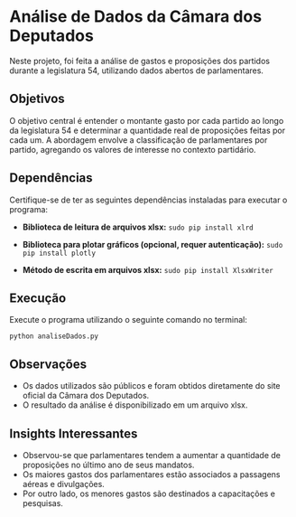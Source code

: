 # Análise de Dados da Câmara dos Deputados

Neste projeto, foi feita a análise de gastos e proposições dos partidos durante a legislatura 54, utilizando dados abertos de parlamentares.

## Objetivos

O objetivo central é entender o montante gasto por cada partido ao longo da legislatura 54 e determinar a quantidade real de proposições feitas por cada um. A abordagem envolve a classificação de parlamentares por partido, agregando os valores de interesse no contexto partidário.

## Dependências
Certifique-se de ter as seguintes dependências instaladas para executar o programa:

- **Biblioteca de leitura de arquivos xlsx:**
`sudo pip install xlrd`


- **Biblioteca para plotar gráficos (opcional, requer autenticação):**
`sudo pip install plotly`

- **Método de escrita em arquivos xlsx:**
`sudo pip install XlsxWriter`


## Execução
Execute o programa utilizando o seguinte comando no terminal:

`python analiseDados.py` 


## Observações
- Os dados utilizados são públicos e foram obtidos diretamente do site oficial da Câmara dos Deputados.
- O resultado da análise é disponibilizado em um arquivo xlsx.

## Insights Interessantes
- Observou-se que parlamentares tendem a aumentar a quantidade de proposições no último ano de seus mandatos.
- Os maiores gastos dos parlamentares estão associados a passagens aéreas e divulgações.
- Por outro lado, os menores gastos são destinados a capacitações e pesquisas.

